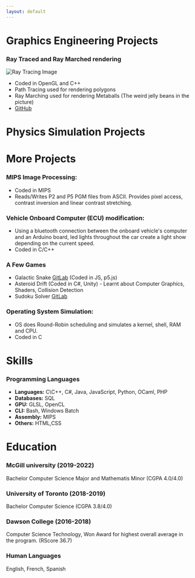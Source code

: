 ```yaml
---
layout: default
---
```


# Graphics Engineering Projects

### Ray Traced and Ray Marched rendering
![Ray Tracing Image](/lzugasti.github.io/assets/img/10.png)
* Coded in OpenGL and C++
* Path Tracing used for rendering polygons
* Ray Marching used for rendering Metaballs (The weird jelly beans in the picture)
* [GitHub](https://github.com/lzugasti/COMP559FinalProject)

# Physics Simulation Projects


# More Projects

### MIPS Image Processing:
* Coded in MIPS
* Reads/Writes P2 and P5 PGM files from ASCII. Provides pixel access, contrast inversion and linear contrast stretching.

### Vehicle Onboard Computer (ECU) modification:
* Using a bluetooth connection between the onboard vehicle's computer and an Arduino board, led lights throughout the car create a light show depending on the current speed.
* Coded in C/C++

### A Few Games
* Galactic Snake [GitLab](https://gitlab.com/ZugastLeo/ball-holes-games/) (Coded in JS, p5.js)
* Asteroid Drift (Coded in C#, Unity) - Learnt about Computer Graphics, Shaders, Collision Detection
* Sudoku Solver [GitLab](https://gitlab.com/ZugastLeo/sudokusolver/)

### Operating System Simulation:
* OS does Round-Robin scheduling and simulates a kernel, shell, RAM and CPU.
* Coded in C



# Skills
### Programming Languages 
* <b>Languages:</b> C\C++, C#, Java, JavaScript, Python, OCaml, PHP
* <b>Databases:</b> SQL
* <b>GPU:</b> GLSL, OpenCL
* <b>CLI:</b> Bash, Windows Batch
* <b>Assembly:</b> MIPS
* <b>Others:</b> HTML,CSS



# Education

### McGill university (2019-2022)
Bachelor Computer Science Major and Mathematis Minor (CGPA 4.0/4.0)

### University of Toronto (2018-2019)
Bachelor Computer Science (CGPA 3.8/4.0)

### Dawson College (2016-2018)
Computer Science Technology, Won Award for highest overall average in the program. (RScore 36.7)



### Human Languages
English, French, Spanish